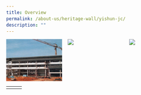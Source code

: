 ```yaml
---
title: Overview
permalink: /about-us/heritage-wall/yishun-jc/
description: ""
---
```

<p><a href="webhere"><img src="/images/yishunjc1.jpg" style="width:30%;margin-right:15px;" align = "left"></a></p>
<p><a href="webhere"><img src="/images/yishunjc.jpg" style="width:30%;margin-right:15px;" align = "left"></a></p>
<p><a href="webhere"><img src="/images/yishunjc.jpg" style="width:30%;margin-right:15px;" align = "left"></a></p>

<br clear="left">

|  |  |  |
|:---:|:---:|:---:|
|  |  |  |